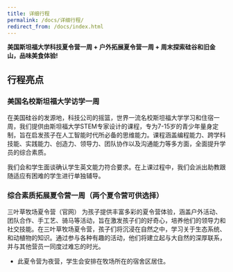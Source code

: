 ```yaml
---
title: 详细行程
permalink: /docs/详细行程/
redirect_from: /docs/index.html
---
```


**美国斯坦福大学科技夏令营一周 + 户外拓展夏令营一周 + 周末探索硅谷和旧金山，品味美食体验!**

## 行程亮点
### 美国名校斯坦福大学访学一周

在美国硅谷的发源地，科技公司的摇篮，世界一流名校斯坦福大学学习和住宿一周，我们提供由斯坦福大学STEM专家设计的课程，专为7-15岁的青少年量身定制，旨在启发孩子在人工智能时代所必备的思维能力。课程涵盖编程能力、跨学科技能、实践能力、创造力、领导力、团队协作以及沟通能力等多方面，全面提升学员的综合素质。 

我们会和学生面谈确认学生英文能力符合要求。在上课过程中，我们会派出助教跟随适应有困难的学生进行单独辅导。

### 综合素质拓展夏令营一周（两个夏令营可供选择）
三叶草牧场夏令营（官网）
为孩子提供丰富多彩的夏令营体验，涵盖户外活动、团队合作、手工艺、骑马等活动，旨在激发孩子们的好奇心，培养他们的领导力和社交技能。在三叶草牧场夏令营，孩子们将沉浸在自然之中，学习关于生态系统、和动植物的知识。通过参与各种有趣的活动，他们将建立起与大自然的深厚联系，并与其他营员一同度过难忘的时光。
* 此夏令营为夜营，学生会安排在牧场所在的宿舍区居住。
